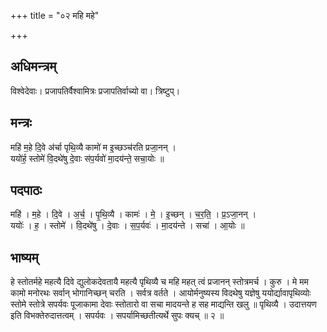 +++
title = "०२ महि महे"

+++
## अधिमन्त्रम्
विश्वेदेवाः। प्रजापतिर्वैश्वामित्रः प्रजापतिर्वाच्यो वा। त्रिष्टुप्।

## मन्त्रः
महि॑ म॒हे दि॒वे अ॑र्चा पृथि॒व्यै कामो॑ म इ॒च्छञ्च॑रति प्रजा॒नन् ।  
ययो॑र्ह॒ स्तोमे॑ वि॒दथे॑षु दे॒वाः स॑प॒र्यवो॑ मा॒दय॑न्ते॒ सचा॒योः ॥

## पदपाठः
महि॑ । म॒हे । दि॒वे । अ॒र्च॒ । पृ॒थि॒व्यै । कामः॑ । मे॒ । इ॒च्छन् । च॒र॒ति॒ । प्र॒ऽजा॒नन् ।  
ययोः॑ । ह॒ । स्तोमे॑ । वि॒दथे॑षु । दे॒वाः । स॒प॒र्यवः॑ । मा॒दय॑न्ते । सचा॑ । आ॒योः ॥

## भाष्यम्
हे स्तोतर्महे महत्यै दिवे द्युलोकदेवतायै महत्यै पृथिव्यै च महि महत् त्वं प्रजानन् स्तोत्रमर्च । कुरु । मे मम कामो मनोरथः सर्वान् भोगानिच्छन् चरति । सर्वत्र वर्तते । आयोर्मनुष्यस्य विदथेषु यज्ञेषु ययोर्द्यावापृथिव्योः स्तोमे स्तोत्रे सपर्यवः पूजाकामा देवाः स्तोतारो वा सचा मादयन्ते ह सह माद्यन्ति खलु ॥ पृथिव्यै । उदात्तयण इति विभक्तेरुदात्तत्वम् । सपर्यवः । सपर्यामिच्छतीत्यर्थे सुपः क्यच् ॥ २ ॥